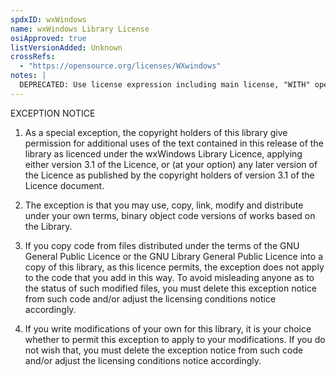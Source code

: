 ```yaml
---
spdxID: wxWindows
name: wxWindows Library License
osiApproved: true
listVersionAdded: Unknown
crossRefs: 
  - "https://opensource.org/licenses/WXwindows"
notes: |
  DEPRECATED: Use license expression including main license, "WITH" operator, and identifier: WxWindows-exception-3.1
---
```


EXCEPTION NOTICE

1. As a special exception, the copyright holders of this library give permission for additional uses of the text contained in this release of the library as licenced under the wxWindows Library Licence, applying either version 3.1 of the Licence, or (at your option) any later version of the Licence as published by the copyright holders of version 3.1 of the Licence document.

2. The exception is that you may use, copy, link, modify and distribute under your own terms, binary object code versions of works based on the Library.

3. If you copy code from files distributed under the terms of the GNU General Public Licence or the GNU Library General Public Licence into a copy of this library, as this licence permits, the exception does not apply to the code that you add in this way. To avoid misleading anyone as to the status of such modified files, you must delete this exception notice from such code and/or adjust the licensing conditions notice accordingly.

4. If you write modifications of your own for this library, it is your choice whether to permit this exception to apply to your modifications. If you do not wish that, you must delete the exception notice from such code and/or adjust the licensing conditions notice accordingly.

